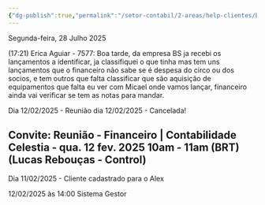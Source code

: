 ```yaml
---
{"dg-publish":true,"permalink":"/setor-contabil/2-areas/help-clientes/bs-producoes-220/","dgPassFrontmatter":true,"created":"2025-01-17T13:39:42.066-03:00","updated":"2025-07-28T17:29:08.823-03:00"}
---
```





Segunda-feira, 28 Julho 2025
 
(17:21) Erica Aguiar - 7577: Boa tarde, da empresa BS ja recebi os lançamentos a identificar, ja classifiquei o que tinha mas tem uns lançamentos que o financeiro não sabe se é despesa do circo ou dos socios, e tem outros que falta classificar que são aquisição de equipamentos que falta eu ver com Micael onde vamos lançar, financeiro ainda vai verificar se tem as notas para mandar.



Dia 12/02/2025 - Reunião dia 12/02/2025 - Cancelada!

## Convite: Reunião - Financeiro | Contabilidade Celestia - qua. 12 fev. 2025 10am - 11am (BRT) (Lucas Rebouças - Control)


Dia 11/02/2025 - Cliente cadastrado para o Alex

12/02/2025
às 14:00
Sistema Gestor


